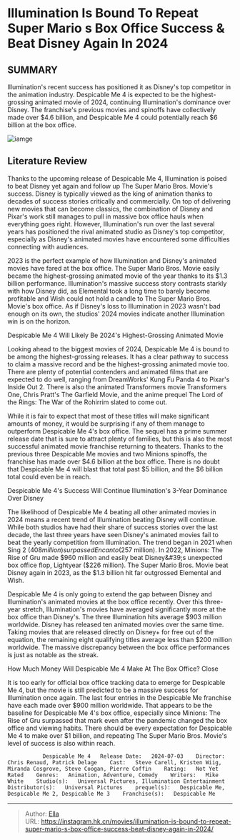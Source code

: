# Illumination Is Bound To Repeat Super Mario s Box Office Success &amp; Beat Disney Again In 2024


## SUMMARY 



  Illumination&#39;s recent success has positioned it as Disney&#39;s top competitor in the animation industry.   Despicable Me 4 is expected to be the highest-grossing animated movie of 2024, continuing Illumination&#39;s dominance over Disney.   The franchise&#39;s previous movies and spinoffs have collectively made over $4.6 billion, and Despicable Me 4 could potentially reach $6 billion at the box office.  

![iamge](https://static1.srcdn.com/wordpress/wp-content/uploads/wm/2023/11/super-mario-bros-and-inside-out-2.jpg)

## Literature Review



Thanks to the upcoming release of Despicable Me 4, Illumination is poised to beat Disney yet again and follow up The Super Mario Bros. Movie&#39;s success. Disney is typically viewed as the king of animation thanks to decades of success stories critically and commercially. On top of delivering new movies that can become classics, the combination of Disney and Pixar&#39;s work still manages to pull in massive box office hauls when everything goes right. However, Illumination&#39;s run over the last several years has positioned the rival animated studio as Disney&#39;s top competitor, especially as Disney&#39;s animated movies have encountered some difficulties connecting with audiences.




2023 is the perfect example of how Illumination and Disney&#39;s animated movies have fared at the box office. The Super Mario Bros. Movie easily became the highest-grossing animated movie of the year thanks to its $1.3 billion performance. Illumination&#39;s massive success story contrasts starkly with how Disney did, as Elemental took a long time to barely become profitable and Wish could not hold a candle to The Super Mario Bros. Movie&#39;s box office. As if Disney&#39;s loss to Illumination in 2023 wasn&#39;t bad enough on its own, the studios&#39; 2024 movies indicate another Illumination win is on the horizon.


 Despicable Me 4 Will Likely Be 2024&#39;s Highest-Grossing Animated Movie 
          

Looking ahead to the biggest movies of 2024, Despicable Me 4 is bound to be among the highest-grossing releases. It has a clear pathway to success to claim a massive record and be the highest-grossing animated movie too. There are plenty of potential contenders and animated films that are expected to do well, ranging from DreamWorks&#39; Kung Fu Panda 4 to Pixar&#39;s Inside Out 2. There is also the animated Transformers movie Transformers One, Chris Pratt&#39;s The Garfield Movie, and the anime prequel The Lord of the Rings: The War of the Rohirrim slated to come out.




While it is fair to expect that most of these titles will make significant amounts of money, it would be surprising if any of them manage to outperform Despicable Me 4&#39;s box office. The sequel has a prime summer release date that is sure to attract plenty of families, but this is also the most successful animated movie franchise returning to theaters. Thanks to the previous three Despicable Me movies and two Minions spinoffs, the franchise has made over $4.6 billion at the box office. There is no doubt that Despicable Me 4 will blast that total past $5 billion, and the $6 billion total could even be in reach.



 Despicable Me 4&#39;s Success Will Continue Illumination&#39;s 3-Year Dominance Over Disney 
          

The likelihood of Despicable Me 4 beating all other animated movies in 2024 means a recent trend of Illumination beating Disney will continue. While both studios have had their share of success stories over the last decade, the last three years have seen Disney&#39;s animated movies fail to beat the yearly competition from Illumination. The trend began in 2021 when Sing 2 ($408 million) surpassed Encanto ($257 million). In 2022, Minions: The Rise of Gru made $960 million and easily beat Disney&#39;s unexpected box office flop, Lightyear ($226 million). The Super Mario Bros. Movie beat Disney again in 2023, as the $1.3 billion hit far outgrossed Elemental and Wish.




Despicable Me 4 is only going to extend the gap between Disney and Illumination&#39;s animated movies at the box office recently. Over this three-year stretch, Illumination&#39;s movies have averaged significantly more at the box office than Disney&#39;s. The three Illumination hits average $903 million worldwide. Disney has released ten animated movies over the same time. Taking movies that are released directly on Disney&#43; for free out of the equation, the remaining eight qualifying titles average less than $200 million worldwide. The massive discrepancy between the box office performances is just as notable as the streak.



 How Much Money Will Despicable Me 4 Make At The Box Office? 
   Close     

It is too early for official box office tracking data to emerge for Despicable Me 4, but the movie is still predicted to be a massive success for Illumination once again. The last four entries in the Despicable Me franchise have each made over $900 million worldwide. That appears to be the baseline for Despicable Me 4&#39;s box office, especially since Minions: The Rise of Gru surpassed that mark even after the pandemic changed the box office and viewing habits. There should be every expectation for Despicable Me 4 to make over $1 billion, and repeating The Super Mario Bros. Movie&#39;s level of success is also within reach.




               Despicable Me 4   Release Date:   2024-07-03    Director:   Chris Renaud, Patrick Delage    Cast:   Steve Carell, Kristen Wiig, Miranda Cosgrove, Steve Coogan, Pierre Coffin    Rating:   Not Yet Rated    Genres:   Animation, Adventure, Comedy    Writers:   Mike White    Studio(s):   Universal Pictures, Illumination Entertainment    Distributor(s):   Universal Pictures    prequel(s):   Despicable Me, Despicable Me 2, Despicable Me 3    Franchise(s):   Despicable Me      

---

> Author: [Ella](https://instagram.hk.cn/)  
> URL: https://instagram.hk.cn/movies/illumination-is-bound-to-repeat-super-mario-s-box-office-success-beat-disney-again-in-2024/  

